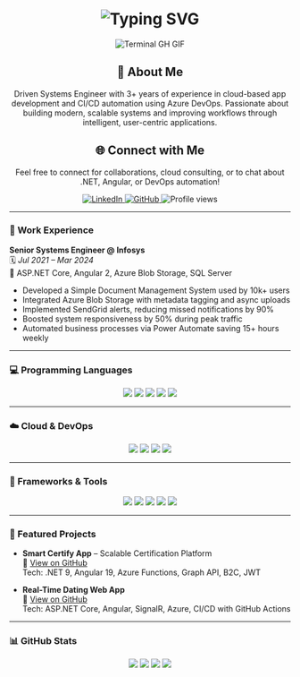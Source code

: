 <div align="center">
  <h1><img src="https://readme-typing-svg.herokuapp.com?font=Jetbrains+mono&size=40&duration=3000&color=33FF33&center=true&vCenter=true&width=435&lines=Hey..+I'm+Gavin;Welcome+to+my+GitHub;Explore+my+projects.." alt="Typing SVG"/></h1>
  <p><img src="termina-gh.gif" alt="Terminal GH GIF" /></p>
</div>

<div align="center">
  <h2>🚀 About Me</h2>
  <p>Driven Systems Engineer with 3+ years of experience in cloud-based app development and CI/CD automation using Azure DevOps. Passionate about building modern, scalable systems and improving workflows through intelligent, user-centric applications. </p>
</div>

<div align="center">
  <h2>🌐 Connect with Me</h2>
  <p>Feel free to connect for collaborations, cloud consulting, or to chat about .NET, Angular, or DevOps automation!</p>
  <a href="https://www.linkedin.com/in/gavin-peris-25339316a/">
    <img src="https://img.shields.io/badge/GavinPeris-0077B5?style=for-the-badge&logo=linkedin&logoColor=white" alt="LinkedIn"/>
  </a>
  <a href="https://github.com/Gavin400/">
    <img src="https://img.shields.io/badge/Github-Gavin400-000?style=for-the-badge&logo=github&logoColor=white" alt="GitHub"/>
  </a>
  <img src="https://komarev.com/ghpvc/?username=Gavin400&style=for-the-badge" alt="Profile views" />
</div>

---

### 💼 Work Experience

**Senior Systems Engineer @ Infosys**  
🗓️ *Jul 2021 – Mar 2024*  
🔧 ASP.NET Core, Angular 2, Azure Blob Storage, SQL Server  
- Developed a Simple Document Management System used by 10k+ users  
- Integrated Azure Blob Storage with metadata tagging and async uploads  
- Implemented SendGrid alerts, reducing missed notifications by 90%  
- Boosted system responsiveness by 50% during peak traffic  
- Automated business processes via Power Automate saving 15+ hours weekly  

---

### 💻 Programming Languages

<div align="center">
  <img src="https://img.shields.io/badge/Python-3776AB?style=for-the-badge&logo=python&logoColor=white"/>
  <img src="https://img.shields.io/badge/JavaScript-F7DF1E?style=for-the-badge&logo=javascript&logoColor=black"/>
  <img src="https://img.shields.io/badge/CSharp-239120?style=for-the-badge&logo=c-sharp&logoColor=white"/>
  <img src="https://img.shields.io/badge/TypeScript-3178C6?style=for-the-badge&logo=typescript&logoColor=white"/>
  <img src="https://img.shields.io/badge/SQL-003B57?style=for-the-badge&logo=postgresql&logoColor=white"/>
</div>

---

### ☁️ Cloud & DevOps

<div align="center">
  <img src="https://img.shields.io/badge/Azure-0089D6?style=for-the-badge&logo=microsoftazure&logoColor=white"/>
  <img src="https://img.shields.io/badge/Azure DevOps-0078D7?style=for-the-badge&logo=azuredevops&logoColor=white"/>
  <img src="https://img.shields.io/badge/GCP-4285F4?style=for-the-badge&logo=googlecloud&logoColor=white"/>
  <img src="https://img.shields.io/badge/Postman-FF6C37?style=for-the-badge&logo=postman&logoColor=white"/>
</div>

---

### 🔧 Frameworks & Tools

<div align="center">
  <img src="https://img.shields.io/badge/.NET-512BD4?style=for-the-badge&logo=dotnet&logoColor=white"/>
  <img src="https://img.shields.io/badge/Angular-DD0031?style=for-the-badge&logo=angular&logoColor=white"/>
  <img src="https://img.shields.io/badge/SignalR-1A73E8?style=for-the-badge&logo=signalr&logoColor=white"/>
  <img src="https://img.shields.io/badge/TailwindCSS-38B2AC?style=for-the-badge&logo=tailwind-css&logoColor=white"/>
  <img src="https://img.shields.io/badge/GitHub_Actions-2088FF?style=for-the-badge&logo=github-actions&logoColor=white"/>
</div>

---

### 🚀 Featured Projects

- **Smart Certify App** – Scalable Certification Platform  
  🔗 [View on GitHub](https://github.com/Gavin400/SmartCertifyApp)  
  Tech: .NET 9, Angular 19, Azure Functions, Graph API, B2C, JWT

- **Real-Time Dating Web App**  
  🔗 [View on GitHub](https://github.com/Gavin400/dating-app-2025)  
  Tech: ASP.NET Core, Angular, SignalR, Azure, CI/CD with GitHub Actions

---

### 📊 GitHub Stats

<div align="center">
  <img src="https://github-profile-summary-cards.vercel.app/api/cards/profile-details?username=Gavin400&theme=github_dark" />
  <img src="https://github-readme-streak-stats.herokuapp.com/?user=Gavin400&theme=merko" />
  <img src="https://github-profile-summary-cards.vercel.app/api/cards/stats?username=Gavin400&theme=github_dark" />
  <img src="https://github-profile-summary-cards.vercel.app/api/cards/most-commit-language?username=Gavin400&theme=github_dark" />
</div>
